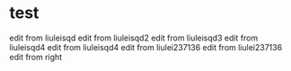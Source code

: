 # test
edit from liuleisqd
edit from liuleisqd2
edit from liuleisqd3
edit from liuleisqd4
edit from liuleisqd4
edit from liulei237136
edit from liulei237136
edit from right
